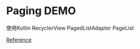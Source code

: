 # Paging DEMO
使用Kotlin  RecyclerView PagedListAdapter PageList

[Reference](https://www.loongwind.com/archives/367.html)